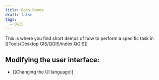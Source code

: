 ```yaml
---
title: Qgis Demos
draft: false
tags:
  - QGIS
---
```

 
This is where you find short demos of how to perform a specific task in  [[Tools/Desktop GIS/QGIS/index|QGIS]]
## Modifying the user interface:
- [[Changing the UI language]]
